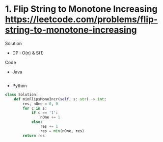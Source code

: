 # 1. Flip String to Monotone Increasing https://leetcode.com/problems/flip-string-to-monotone-increasing

Solution

- DP : O(n) & S(1)

Code

- Java

```java

```

- Python

```python
class Solution:
    def minFlipsMonoIncr(self, s: str) -> int:
        res, nOne = 0, 0
        for c in s:
            if c == '1':
                nOne += 1
            else:
                res += 1
                res = min(nOne, res)
        return res
```